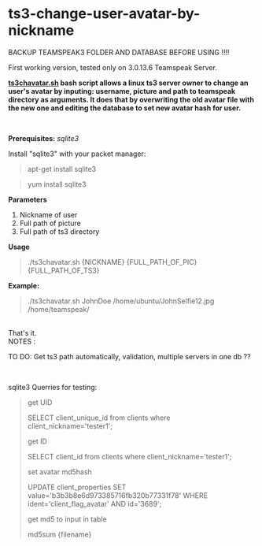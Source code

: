 # ts3-change-user-avatar-by-nickname

BACKUP TEAMSPEAK3 FOLDER AND DATABASE BEFORE USING !!!! 

First working version, tested only on 3.0.13.6 Teamspeak Server. 

<b><a href="https://github.com/cryptozealot/ts3-change-user-avatar-by-nickname/blob/master/ts3chavatar.sh">ts3chavatar.sh</a> bash script allows a linux ts3 server owner to change an user's avatar by inputing: username, picture and path to teamspeak directory as arguments. It does that by overwriting the old avatar file with the new one and editing the database to set new avatar hash for user.</b>

<br>

<b>Prerequisites:</b>
<i>sqlite3</i><p>
Install "sqlite3" with your packet manager:
<blockquote>apt-get install sqlite3</blockquote>
<blockquote>yum install sqlite3</blockquote>

<b>Parameters</b>

<ol><li>Nickname of user</li><li>Full path of picture</li><li>Full path of ts3 directory</li></ol>

<b>Usage</b>

<blockquote>./ts3chavatar.sh {NICKNAME} {FULL_PATH_OF_PIC} {FULL_PATH_OF_TS3} </blockquote>

<b>Example:</b>

<blockquote>

./ts3chavatar.sh JohnDoe /home/ubuntu/JohnSelfie12.jpg /home/teamspeak/

</blockquote>
<br>
That's it.

<br>
NOTES : 


TO DO: Get ts3 path automatically, validation, multiple servers in one db ??

<br>

sqlite3 Querries for testing:

<blockquote>
get UID

SELECT client_unique_id from clients where client_nickname='tester1';

get ID

SELECT client_id from clients where client_nickname='tester1';

set avatar md5hash

UPDATE client_properties SET value='b3b3b8e6d973385716fb320b77331f78' WHERE ident='client_flag_avatar' AND id='3689';

get md5 to input in table 

md5sum {filename}
</blockquote>
